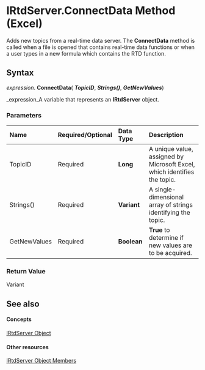 
# IRtdServer.ConnectData Method (Excel)

Adds new topics from a real-time data server. The  **ConnectData** method is called when a file is opened that contains real-time data functions or when a user types in a new formula which contains the RTD function.


## Syntax

 _expression_. **ConnectData**( **_TopicID_**,  **_Strings()_**,  **_GetNewValues_**)

 _expression_A variable that represents an  **IRtdServer** object.


### Parameters



|**Name**|**Required/Optional**|**Data Type**|**Description**|
|:-----|:-----|:-----|:-----|
|TopicID|Required| **Long**| A unique value, assigned by Microsoft Excel, which identifies the topic.|
|Strings()|Required| **Variant**|A single-dimensional array of strings identifying the topic.|
|GetNewValues|Required| **Boolean**| **True** to determine if new values are to be acquired.|

### Return Value

Variant


## See also


#### Concepts


 [IRtdServer Object](6a85aa64-9514-74bb-3c63-141275f1b671.md)
#### Other resources


 [IRtdServer Object Members](90baa971-8dc0-b4b9-77c4-72530f1aaf21.md)
